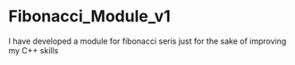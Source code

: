 # Fibonacci_Module_v1
 I have developed a module for fibonacci seris just for the sake of improving my C++ skills
